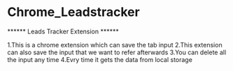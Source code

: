 # Chrome_Leadstracker
******	Leads Tracker Extension ******

1.This is a chrome extension which can save the tab input
2.This extension can also save the input that we want to refer afterwards
3.You can delete all the input any time
4.Evry time it gets the data from local storage
